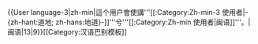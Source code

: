 {{User language-3|zh-min|這个用户會使講'''[[:Category:Zh-min-3 使用者|-{zh-hant:道地; zh-hans:地道}-]]'''兮'''[[:Category:Zh-min 使用者|闽语]]'''。|闽语|13|9}}<noinclude>[[Category:汉语巴别模板]]</noinclude>